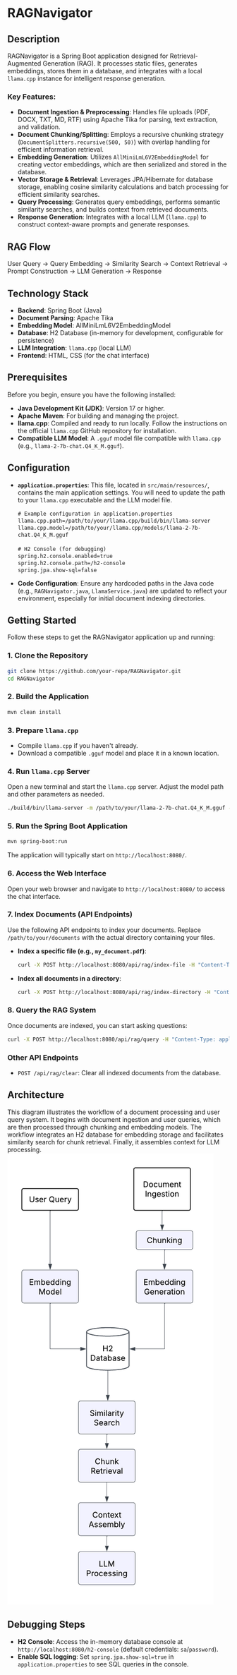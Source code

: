 # RAGNavigator

## Description
RAGNavigator is a Spring Boot application designed for Retrieval-Augmented Generation (RAG). It processes static files, generates embeddings, stores them in a database, and integrates with a local `llama.cpp` instance for intelligent response generation.

### Key Features:
- **Document Ingestion & Preprocessing**: Handles file uploads (PDF, DOCX, TXT, MD, RTF) using Apache Tika for parsing, text extraction, and validation.
- **Document Chunking/Splitting**: Employs a recursive chunking strategy (`DocumentSplitters.recursive(500, 50)`) with overlap handling for efficient information retrieval.
- **Embedding Generation**: Utilizes `AllMiniLmL6V2EmbeddingModel` for creating vector embeddings, which are then serialized and stored in the database.
- **Vector Storage & Retrieval**: Leverages JPA/Hibernate for database storage, enabling cosine similarity calculations and batch processing for efficient similarity searches.
- **Query Processing**: Generates query embeddings, performs semantic similarity searches, and builds context from retrieved documents.
- **Response Generation**: Integrates with a local LLM (`llama.cpp`) to construct context-aware prompts and generate responses.

## RAG Flow
User Query → Query Embedding → Similarity Search → Context Retrieval → Prompt Construction → LLM Generation → Response

## Technology Stack
- **Backend**: Spring Boot (Java)
- **Document Parsing**: Apache Tika
- **Embedding Model**: AllMiniLmL6V2EmbeddingModel
- **Database**: H2 Database (in-memory for development, configurable for persistence)
- **LLM Integration**: `llama.cpp` (local LLM)
- **Frontend**: HTML, CSS (for the chat interface)

## Prerequisites
Before you begin, ensure you have the following installed:
- **Java Development Kit (JDK)**: Version 17 or higher.
- **Apache Maven**: For building and managing the project.
- **llama.cpp**: Compiled and ready to run locally. Follow the instructions on the official `llama.cpp` GitHub repository for installation.
- **Compatible LLM Model**: A `.gguf` model file compatible with `llama.cpp` (e.g., `llama-2-7b-chat.Q4_K_M.gguf`).

## Configuration
- **`application.properties`**: This file, located in `src/main/resources/`, contains the main application settings. You will need to update the path to your `llama.cpp` executable and the LLM model file.
  ```properties
  # Example configuration in application.properties
  llama.cpp.path=/path/to/your/llama.cpp/build/bin/llama-server
  llama.cpp.model=/path/to/your/llama.cpp/models/llama-2-7b-chat.Q4_K_M.gguf
  
  # H2 Console (for debugging)
  spring.h2.console.enabled=true
  spring.h2.console.path=/h2-console
  spring.jpa.show-sql=false
  ```
- **Code Configuration**: Ensure any hardcoded paths in the Java code (e.g., `RAGNavigator.java`, `LlamaService.java`) are updated to reflect your environment, especially for initial document indexing directories.

## Getting Started
Follow these steps to get the RAGNavigator application up and running:

### 1. Clone the Repository
```bash
git clone https://github.com/your-repo/RAGNavigator.git
cd RAGNavigator
```

### 2. Build the Application
```bash
mvn clean install
```

### 3. Prepare `llama.cpp`
- Compile `llama.cpp` if you haven't already.
- Download a compatible `.gguf` model and place it in a known location.

### 4. Run `llama.cpp` Server
Open a new terminal and start the `llama.cpp` server. Adjust the model path and other parameters as needed.
```bash
./build/bin/llama-server -m /path/to/your/llama-2-7b-chat.Q4_K_M.gguf --port 8081 --ctx-size 2048 --n-gpu-layers 1 -t 8 -b 1024 --mlock --no-mmap
```

### 5. Run the Spring Boot Application
```bash
mvn spring-boot:run
```
The application will typically start on `http://localhost:8080/`.

### 6. Access the Web Interface
Open your web browser and navigate to `http://localhost:8080/` to access the chat interface.

### 7. Index Documents (API Endpoints)
Use the following API endpoints to index your documents. Replace `/path/to/your/documents` with the actual directory containing your files.

- **Index a specific file (e.g., `my_document.pdf`)**:
  ```bash
  curl -X POST http://localhost:8080/api/rag/index-file -H "Content-Type: application/json" -d '{"filePath": "/path/to/your/documents/my_document.pdf"}'
  ```

- **Index all documents in a directory**:
  ```bash
  curl -X POST http://localhost:8080/api/rag/index-directory -H "Content-Type: application/json" -d '{"directoryPath": "/path/to/your/documents"}'
  ```

### 8. Query the RAG System
Once documents are indexed, you can start asking questions:
```bash
curl -X POST http://localhost:8080/api/rag/query -H "Content-Type: application/json" -d '{"question": "What is the main topic discussed in the documents?"}'
```

### Other API Endpoints
- `POST /api/rag/clear`: Clear all indexed documents from the database.

## Architecture
This diagram illustrates the workflow of a document processing and user query system. It begins with document ingestion and user queries, which are then processed through chunking and embedding models. The workflow integrates an H2 database for embedding storage and facilitates similarity search for chunk retrieval. Finally, it assembles context for LLM processing.
![img.png](img.png)

## Debugging Steps
- **H2 Console**: Access the in-memory database console at `http://localhost:8080/h2-console` (default credentials: `sa`/`password`).
- **Enable SQL logging**: Set `spring.jpa.show-sql=true` in `application.properties` to see SQL queries in the console.